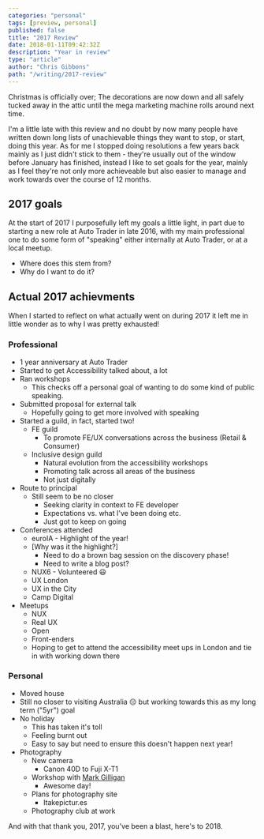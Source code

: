 ```yaml
---
categories: "personal"
tags: [preview, personal]
published: false
title: "2017 Review"
date: 2018-01-11T09:42:32Z
description: "Year in review"
type: "article"
author: "Chris Gibbons"
path: "/writing/2017-review"
---
```

Christmas is officially over; The decorations are now down and all safely tucked away in the attic until the mega marketing machine rolls around next time.

I'm a little late with this review and no doubt by now many people have written down long lists of unachievable things they want to stop, or start, doing this year. As for me I stopped doing resolutions a few years back mainly as I just didn't stick to them - they're usually out of the window before January has finished, instead I like to set goals for the year, mainly as I feel they're not only more achieveable but also easier to manage and work towards over the course of 12 months.

## 2017 goals
At the start of 2017 I purposefully left my goals a little light, in part due to starting a new role at Auto Trader in late 2016, with my main professional one to do some form of "speaking" either internally at Auto Trader, or at a local meetup.

* Where does this stem from?
* Why do I want to do it?

## Actual 2017 achievments
When I started to reflect on what actually went on during 2017 it left me in little wonder as to why I was pretty exhausted!

### Professional
* 1 year anniversary at Auto Trader
* Started to get Accessibility talked about, a lot
* Ran workshops
    * This checks off a personal goal of wanting to do some kind of public speaking.
* Submitted proposal for external talk
    * Hopefully going to get more involved with speaking
* Started a guild, in fact, started two!
    * FE guild
        * To promote FE/UX conversations across the business (Retail & Consumer)
    * Inclusive design guild
        * Natural evolution from the accessibility workshops
        * Promoting talk across all areas of the business
        * Not just digitally
* Route to principal
    * Still seem to be no closer
        * Seeking clarity in context to FE developer
        * Expectations vs. what I've been doing etc.
        * Just got to keep on going
* Conferences attended
    * euroIA - Highlight of the year!
	* [Why was it the highlight?]
        * Need to do a brown bag session on the discovery phase!
        * Need to write a blog post?
    * NUX6 - Volunteered 😃
    * UX London
    * UX in the City
    * Camp Digital
* Meetups
    * NUX
    * Real UX
    * Open
    * Front-enders
    * Hoping to get to attend the accessibility meet ups in London and tie in with working down there

### Personal
* Moved house
* Still no closer to visiting Australia 😔 but working towards this as my long term ("5yr") goal
* No holiday
    * This has taken it's toll
    * Feeling burnt out
    * Easy to say but need to ensure this doesn't happen next year!
* Photography
    * New camera
        * Canon 40D to Fuji X-T1
    * Workshop with [Mark Gilligan](https://www.wastwaterphotography.co.uk)
        * Awesome day!
    * Plans for photography site
        * Itakepictur.es
    * Photography club at work

And with that thank you, 2017, you've been a blast, here's to 2018.
